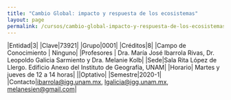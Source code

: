 ```yaml
---
title: "Cambio Global: impacto y respuesta de los ecosistemas"
layout: page
permalink: /cursos/cambio-global-impacto-y-respuesta-de-los-ecosistemas/
---
```


|Entidad|3|
|Clave|73921|
|Grupo|0001|
|Créditos|8|
|Campo de Conocimiento | Ninguno|
|Profesores | Dra. María José Ibarrola Rivas, Dr. Leopoldo Galicia Sarmiento y Dra. Melanie Kolb|
|Sede|Sala Rita López de Llergo. Edificio Anexo del Instituto de Geografía, UNAM|
|Horario| Martes y jueves de 12 a 14 horas|
||Optativo|
|Semestre|2020-1|
|Contacto|<ibarrola@igg.unam.mx>, <lgalicia@igg.unam.mx>, <melanesien@gmail.com>|
